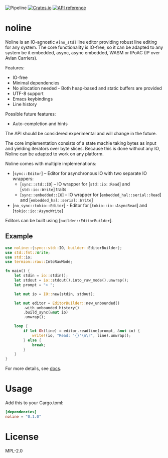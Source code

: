 ![Pipeline](https://github.com/rustne-kretser/noline/actions/workflows/rust.yml/badge.svg)
[![Crates.io](https://img.shields.io/crates/v/noline.svg)](https://crates.io/crates/noline)
[![API reference](https://docs.rs/noline/badge.svg)](https://docs.rs/noline/)

# noline

Noline is an IO-agnostic `#[no_std]` line editor providing robust
line editing for any system. The core functionality is IO-free, so
it can be adapted to any system be it embedded, async, async
embedded, WASM or IPoAC (IP over Avian Carriers).

Features:
- IO-free
- Minimal dependencies
- No allocation needed - Both heap-based and static buffers are provided
- UTF-8 support
- Emacs keybindings
- Line history

Possible future features:
- Auto-completion and hints

The API should be considered experimental and will change in the
future.

The core implementation consists of a state machie taking bytes as
input and yielding iterators over byte slices. Because this is
done without any IO, Noline can be adapted to work on any platform.

Noline comes with multiple implemenations:
- [`sync::Editor`] – Editor for asynchronous IO with two separate IO wrappers:
  - [`sync::std::IO`] – IO wrapper for [`std::io::Read`] and [`std::io::Write`] traits
  - [`sync::embedded::IO`] – IO wrapper for [`embedded_hal::serial::Read`] and [`embedded_hal::serial::Write`]
- [`no_sync::tokio::Editor`] - Editor for [`tokio::io::AsyncRead`] and [`tokio::io::AsyncWrite`]

Editors can be built using [`builder::EditorBuilder`].

## Example
```rust
use noline::{sync::std::IO, builder::EditorBuilder};
use std::fmt::Write;
use std::io;
use termion::raw::IntoRawMode;

fn main() {
    let stdin = io::stdin();
    let stdout = io::stdout().into_raw_mode().unwrap();
    let prompt = "> ";

    let mut io = IO::new(stdin, stdout);

    let mut editor = EditorBuilder::new_unbounded()
        .with_unbounded_history()
        .build_sync(&mut io)
        .unwrap();

    loop {
        if let Ok(line) = editor.readline(prompt, &mut io) {
            write!(io, "Read: '{}'\n\r", line).unwrap();
        } else {
            break;
        }
    }
}
```

For more details, see [docs](https://docs.rs/noline/).

# Usage

Add this to your Cargo.toml:

```toml
[dependencies]
noline = "0.1.0"
```

# License

MPL-2.0
